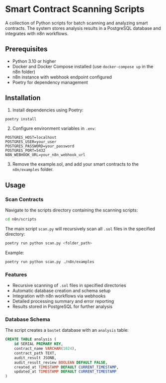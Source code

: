 # Smart Contract Scanning Scripts

A collection of Python scripts for batch scanning and analyzing smart contracts. The system stores analysis results in a PostgreSQL database and integrates with n8n workflows.

## Prerequisites

- Python 3.10 or higher
- Docker and Docker Compose installed (use `docker-compose up` in the n8n folder)
- n8n instance with webhook endpoint configured
- Poetry for dependency management

## Installation

1. Install dependencies using Poetry:

```bash
poetry install
```

2. Configure environment variables in `.env`:

```env
POSTGRES_HOST=localhost
POSTGRES_USER=your_user
POSTGRES_PASSWORD=your_password
POSTGRES_PORT=5432
N8N_WEBHOOK_URL=your_n8n_webhook_url
```

3. Remove the example.sol, and add your smart contracts to the `n8n/examples` folder.

## Usage

### Scan Contracts

Navigate to the scripts directory containing the scanning scripts:

```bash
cd n8n/scripts
```

The main script `scan.py` will recursively scan all `.sol` files in the specified directory:

```bash
poetry run python scan.py <folder_path>
```

Example:

```bash
poetry run python scan.py ./n8n/examples
```

### Features

- Recursive scanning of `.sol` files in specified directories
- Automatic database creation and schema setup
- Integration with n8n workflows via webhooks
- Detailed processing summary and error reporting
- Results stored in PostgreSQL for further analysis

### Database Schema

The script creates a `bastet` database with an `analysis` table:

```sql
CREATE TABLE analysis (
    id SERIAL PRIMARY KEY,
    contract_name VARCHAR(1024),
    contract_path TEXT,
    audit_result JSONB,
    audit_result_review BOOLEAN DEFAULT FALSE,
    created_at TIMESTAMP DEFAULT CURRENT_TIMESTAMP,
    updated_at TIMESTAMP DEFAULT CURRENT_TIMESTAMP
)
```
